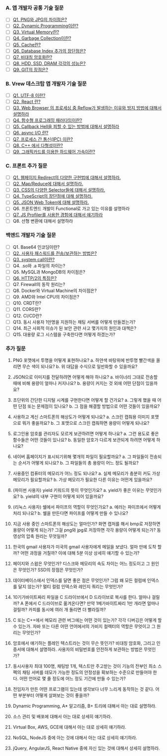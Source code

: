 ### A. 앱 개발자 공통 기술 질문

- [ ] [Q1. PNG와 JPG의 차이점은?](./A-1.md)
- [ ] [Q2. Dynamic Programming이란?](./A-2.md)
- [ ] [Q3. Virtual Memory란?](./A-3.md)
- [ ] [Q4. Garbage Collection이란?](./A-4.md)
- [ ] [Q5. Cache란?](./A-5.md)
- [ ] [Q6. Database Index 추가의 장단점은?](./A-6.md)
- [ ] [Q7. 비대칭 암호화란?](./A-7.md)
- [ ] [Q8. HDD, SSD, DRAM 각각의 성능은?](./A-8.md)
- [ ] [Q9. GIT의 장점은?](./A-9.md)

### B. Vrew 데스크탑 앱 개발자 기술 질문

- [ ] [Q1. UTF-8 이란?](./B-1.md)
- [ ] [Q2. React 란?](./B-2.md)
- [ ] [Q3. Web Browser 의 프로세싱 중 Reflow가 발생하는 이유와 방지 방법에 대해서 설명하라](./B-3.md)
- [ ] [Q4. 함수형 프로그래밍 패러다임이란?](./B-4.md)
- [ ] [Q5. Callback Hell을 피할 수 있는 방법에 대해서 설명하라](./B-5.md)
- [ ] [Q6. async I/O 란?](./B-6.md)
- [ ] [Q7. 프로세스 간 통신(IPC) 이란?](./B-7.md)
- [ ] [Q8. C++ 에서 다형성이란?](./B-8.md)
- [ ] [Q9. 그래픽카드를 이용한 하드웨어 가속이란?](./B-9.md)

### C. 프론트 추가 질문

- [ ] [Q1. 웹페이지 Redirect의 다양한 구현법에 대해서 설명하라.](./C-1.md)
- [ ] [Q2. Map/Reduce에 대해서 설명하라.](./C-2.md)
- [ ] [Q3. CSS의 다양한 Selector들에 대해서 설명하라.](./C-3.md)
- [ ] [Q4. TypeScript의 장단점에 대해 설명하라.](./C-4.md)
- [ ] [Q5. JSON Web Token에 대해 설명하라.](./C-5.md)
- [ ] Q6. 프론트엔드 개발이 Functional로 가고 있는 이유를 설명하라
- [ ] [Q7. JS Profiler를 사용한 경험에 대해서 얘기하라](./C-7.md)
- [ ] Q8. 선형 변환에 대해서 설명하라

### 백엔드 개발자 기술 질문

- [ ] Q1. Base64 인코딩이란?
- [ ] [Q2. 사용자 패스워드를 전송/보관하는 방법은?](./D-2.md)
- [ ] [Q3. system call이란?](./D-3.md)
- [ ] Q4. .so와 .a 파일의 차이는?
- [ ] Q5. MySQL과 MongoDB의 차이점은?
- [ ] [Q6. HTTP/2의 특징은?](./D-6.md)
- [ ] Q7. Firewall의 동작 원리는?
- [ ] Q8. Docker와 Virtual Machine의 차이점은?
- [ ] Q9. AMD와 Intel CPU의 차이점은?
- [ ] Q10. CRDT란?
- [ ] Q11. CORS란?
- [ ] Q12. CI/CD란?
- [ ] Q13. 동시 사용자 1만명을 지원하는 채팅 서버를 어떻게 만들겠는가?
- [ ] Q14. 최근 사회적 이슈가 된 보안 관련 사고 몇가지의 원인과 대책은?
- [ ] Q15. 대용량 로그 시스템을 구축한다면 어떻게 하겠는가?

### 추가 질문

1. PNG 포맷에서 투명을 어떻게 표현하나요?
   a. 하얀색 바탕위에 반투명 빨간색을 올리면 무슨 색이 되나요?
   b. 위 대답을 수식으로 일반화할 수 있을까요?

2. JSON으로 이미지를 전달하려면 어떻게 해야 하나요?
   a. 바이너리 그대로 전송할 때에 비해 용량이 얼마나 커지나요?
   b. 용량이 커지는 것 외에 어떤 단점이 있을까요?

3. 초단위의 간단한 디지털 시계를 구현한다면 어떻게 할 건가요?
   a. 그렇게 했을 때 어떤 단점 또는 문제점이 있나요?
   b. 그 점을 해결할 방법으로 어떤 것들이 있을까요?

4. 사용하고 계신 스마트폰의 해상도가 어떻게 되나요?
   a. 스크린 캡춰용 이미지 포맷으로 뭐가 좋을까요?
   b. 그 포맷으로 스크린 캡춰하면 용량이 어떻게 되나요?

5. 로그인용 암호를 관리자도 모르게 보관하려면 어떻게 하나요?
   a. 그런 용도로 좋은 함수들은 어떤 것들이 있나요?
   b. 동일한 암호가 다르게 보관되게 하려면 어떻게 하나요?

6. 네이버 홈페이지가 표시되기위해 몇개의 파일이 필요할까요?
   a. 그 파일들이 전송되는 순서가 어떻게 되나요?
   b. 그 파일들의 총 용량이 어느 정도 될까요?

7. 사용중인 컴퓨터의 메모리가 어느 정도 되나요?
   a. 실제 메모리가 충분히 커도 가상 메모리가 필요할까요?
   b. 가상 메모리가 필요한 다른 이유는 어떤게 있을까요?

8. (파이썬 사용자) yield 키워드의 뜻이 무엇인가요?
   a. yield가 좋은 이유는 무엇인가요?
   b. yield의 내부 구현이 어떻게 되어 있을까요?

9. (리눅스 사용자) 쉘에서 파이프의 역할이 무엇인가요?
   a. 에러는 파이프에서 어떻게 처리 되나요?
   b. 쉘을 만든다면 파이프를 어떻게 만들 수 있나요?

10. 지금 사용 중인 스마트폰의 해상도는 얼마인가? 화면 캡처를 해서 bmp로 저장하면 용량이 어떻게 되는가? 그걸 png와 jpg로 저장하면 각각 용량이 어떻게 되는가? 동영상의 압축 원리는 무엇일까?

11. 한국의 gmail 사용자가 미국의 gmail 사용자에게 메일을 보냈다. 얼마 만에 도착 할까? 어떤 과정을 거칠까? 이에 대해 5분 이상 상세히 얘기할 수 있는가?

12. 페이지와 스왑은 무엇인가? 디스크와 메모리의 속도 차이는 어느 정도이고 그 원인은 무엇인가? SSD의 장점은 무엇인가?

13. 데이터베이스에서 인덱스를 달면 좋은 점은 무엇인가? 그럼 왜 모든 컬럼에 인덱스를 달지 않는가? 멀티 컬럼 인덱스와 레인지 쿼리는 무엇인가?

14. 10기가바이트짜리 파일을 C 드라이브에서 D 드라이브로 복사를 한다. 얼마나 걸릴까? A 폰에서 C 드라이브로 옮겨온다면? 만약 1메가바이트짜리 1만 개라면 얼마나 걸릴까? 카피를 동시에 여러 개 돌리면 더 빨라질까?

15. C 또는 C++에서 메모리 관련 버그에는 어떤 것이 있는가? 각각 디버깅은 어떻게 할 수 있는가. 자바 또는 다른 어떤 언어에서의 가비지 컬렉터의 역할은 무엇이고 그 원리는 무엇인가?

16. 암호에서 얘기하는 플레인 텍스트라는 것이 무슨 뜻인가? ‎비대칭 암호화, 그리고 인증서에 대해서 설명하라. 사용자의 비밀번호를 안전하게 보관하는 방법은 무엇인가?

17. 동시사용자 최대 100명, 채팅방 1개, 텍스트만 주고받는 것이 기능의 전부인 최소 스펙의 채팅 서버를 데모가 가능한 정도의 안정성을 확보하는 수준으로 만들어야 한다. 어떤 언어로 몇 줄 정도에 어느 정도 기간에 만들 수 있는가?

18. 전임자가 만든 어떤 프로그램이 있는데 생각보다 너무 느리게 동작하는 것 같다. 어떤 부분부터 어떻게 살펴보는 것이 좋을까?

19. Dynamic Programming, A\* 알고리즘, B+ 트리에 대해서 아는 대로 설명하라.

20. 소스 관리 및 배포에 대해서 아는 대로 상세히 얘기하라.

21. Virtual Box, AWS, GCE에 대해서 아는 대로 상세히 얘기하라.

22. NoSQL, NodeJS 중에 아는 것에 대해서 아는 대로 상세히 얘기하라.

23. jQuery, AngularJS, React Native 중에 자신 있는 것에 대해서 상세히 설명하라.
